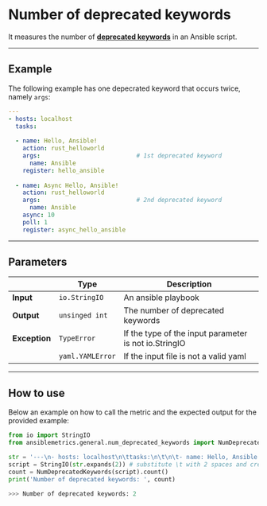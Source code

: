 # Number of deprecated keywords

It measures the number of [**deprecated keywords**](https://docs.ansible.com/ansible/latest/reference_appendices/playbooks_keywords.html) in an Ansible script.

---


## Example
The following example has one depecrated keyword that occurs twice, namely ```args```:

``` yaml
---
- hosts: localhost
  tasks:
  
  - name: Hello, Ansible!
    action: rust_helloworld
    args:                           # 1st deprecated keyword
      name: Ansible
    register: hello_ansible
  
  - name: Async Hello, Ansible!
    action: rust_helloworld
    args:                           # 2nd deprecated keyword
      name: Ansible
    async: 10
    poll: 1
    register: async_hello_ansible

```

---

## Parameters

|                |Type            |Description |
|----------------|----------------|-------------------|
| **Input**      | ```io.StringIO```    |An ansible playbook|
| **Output**     | ```unsinged int```   |The number of deprecated keywords  |
| **Exception**  | ```TypeError```      |If the type of the input parameter is not io.StringIO |
|                | ```yaml.YAMLError``` |If the input file is not a valid yaml | 

---

## How to use
Below an example on how to call the metric and the expected output for the provided example:

```python
from io import StringIO
from ansiblemetrics.general.num_deprecated_keywords import NumDeprecatedKeywords

str = '---\n- hosts: localhost\n\ttasks:\n\t\n\t- name: Hello, Ansible!\n\t\taction: rust_helloworld\n\t\targs:\t\t\t\t\t\t\t\t\t\t\t\t\t # 1st deprecated keyword\n\t\t\tname: Ansible\n\t\tregister: hello_ansible\n\t\n\t- name: Async Hello, Ansible!\n\t\taction: rust_helloworld\n\t\targs:\t\t\t\t\t\t\t\t\t\t\t\t\t # 2nd deprecated keyword\n\t\t\tname: Ansible\n\t\tasync: 10\n\t\tpoll: 1\n\t\tregister: async_hello_ansible\n' 
script = StringIO(str.expands(2)) # substitute \t with 2 spaces and create the StringIO object
count = NumDeprecatedKeywords(script).count()
print('Number of deprecated keywords: ', count)

>>> Number of deprecated keywords: 2
```